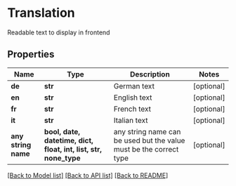 # Translation

Readable text to display in frontend

## Properties
Name | Type | Description | Notes
------------ | ------------- | ------------- | -------------
**de** | **str** | German text | [optional] 
**en** | **str** | English text | [optional] 
**fr** | **str** | French text | [optional] 
**it** | **str** | Italian text | [optional] 
**any string name** | **bool, date, datetime, dict, float, int, list, str, none_type** | any string name can be used but the value must be the correct type | [optional]

[[Back to Model list]](../README.md#documentation-for-models) [[Back to API list]](../README.md#documentation-for-api-endpoints) [[Back to README]](../README.md)


